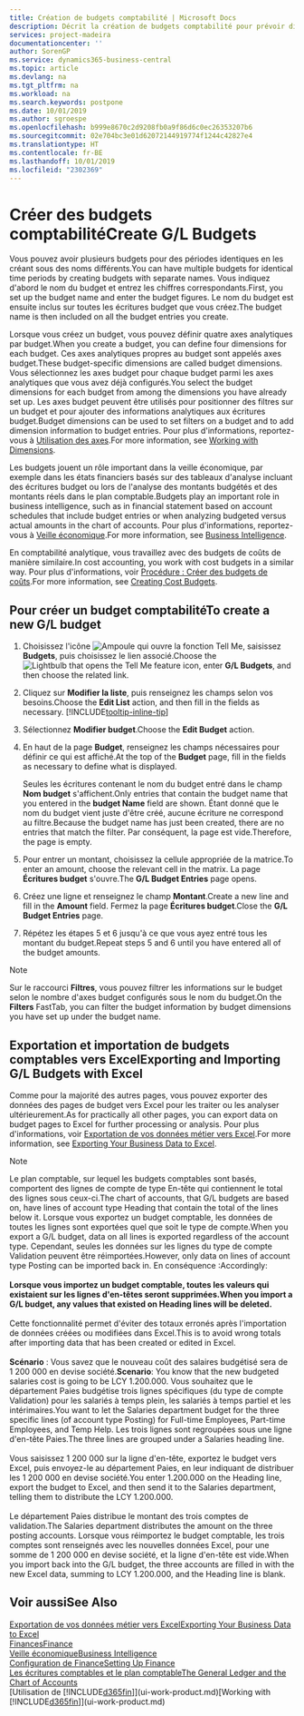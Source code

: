 ```yaml
---
title: Création de budgets comptabilité | Microsoft Docs
description: Décrit la création de budgets comptabilité pour prévoir différentes activités financières et affecter des axes analytiques à des fins de veille économique.
services: project-madeira
documentationcenter: ''
author: SorenGP
ms.service: dynamics365-business-central
ms.topic: article
ms.devlang: na
ms.tgt_pltfrm: na
ms.workload: na
ms.search.keywords: postpone
ms.date: 10/01/2019
ms.author: sgroespe
ms.openlocfilehash: b999e8670c2d9208fb0a9f86d6c0ec26353207b6
ms.sourcegitcommit: 02e704bc3e01d62072144919774f1244c42827e4
ms.translationtype: HT
ms.contentlocale: fr-BE
ms.lasthandoff: 10/01/2019
ms.locfileid: "2302369"
---
```

# <a name="create-gl-budgets"></a><span data-ttu-id="4746d-103">Créer des budgets comptabilité</span><span class="sxs-lookup"><span data-stu-id="4746d-103">Create G/L Budgets</span></span>
<span data-ttu-id="4746d-104">Vous pouvez avoir plusieurs budgets pour des périodes identiques en les créant sous des noms différents.</span><span class="sxs-lookup"><span data-stu-id="4746d-104">You can have multiple budgets for identical time periods by creating budgets with separate names.</span></span> <span data-ttu-id="4746d-105">Vous indiquez d'abord le nom du budget et entrez les chiffres correspondants.</span><span class="sxs-lookup"><span data-stu-id="4746d-105">First, you set up the budget name and enter the budget figures.</span></span> <span data-ttu-id="4746d-106">Le nom du budget est ensuite inclus sur toutes les écritures budget que vous créez.</span><span class="sxs-lookup"><span data-stu-id="4746d-106">The budget name is then included on all the budget entries you create.</span></span>  

<span data-ttu-id="4746d-107">Lorsque vous créez un budget, vous pouvez définir quatre axes analytiques par budget.</span><span class="sxs-lookup"><span data-stu-id="4746d-107">When you create a budget, you can define four dimensions for each budget.</span></span> <span data-ttu-id="4746d-108">Ces axes analytiques propres au budget sont appelés axes budget.</span><span class="sxs-lookup"><span data-stu-id="4746d-108">These budget-specific dimensions are called budget dimensions.</span></span> <span data-ttu-id="4746d-109">Vous sélectionnez les axes budget pour chaque budget parmi les axes analytiques que vous avez déjà configurés.</span><span class="sxs-lookup"><span data-stu-id="4746d-109">You select the budget dimensions for each budget from among the dimensions you have already set up.</span></span> <span data-ttu-id="4746d-110">Les axes budget peuvent être utilisés pour positionner des filtres sur un budget et pour ajouter des informations analytiques aux écritures budget.</span><span class="sxs-lookup"><span data-stu-id="4746d-110">Budget dimensions can be used to set filters on a budget and to add dimension information to budget entries.</span></span> <span data-ttu-id="4746d-111">Pour plus d'informations, reportez-vous à [Utilisation des axes](finance-dimensions.md).</span><span class="sxs-lookup"><span data-stu-id="4746d-111">For more information, see [Working with Dimensions](finance-dimensions.md).</span></span>

<span data-ttu-id="4746d-112">Les budgets jouent un rôle important dans la veille économique, par exemple dans les états financiers basés sur des tableaux d'analyse incluant des écritures budget ou lors de l'analyse des montants budgétés et des montants réels dans le plan comptable.</span><span class="sxs-lookup"><span data-stu-id="4746d-112">Budgets play an important role in business intelligence, such as in financial statement based on account schedules that include budget entries or when analyzing budgeted versus actual amounts in the chart of accounts.</span></span> <span data-ttu-id="4746d-113">Pour plus d'informations, reportez-vous à [Veille économique](bi.md).</span><span class="sxs-lookup"><span data-stu-id="4746d-113">For more information, see [Business Intelligence](bi.md).</span></span>

<span data-ttu-id="4746d-114">En comptabilité analytique, vous travaillez avec des budgets de coûts de manière similaire.</span><span class="sxs-lookup"><span data-stu-id="4746d-114">In cost accounting, you work with cost budgets in a similar way.</span></span> <span data-ttu-id="4746d-115">Pour plus d'informations, voir [Procédure : Créer des budgets de coûts](finance-create-cost-budgets.md).</span><span class="sxs-lookup"><span data-stu-id="4746d-115">For more information, see [Creating Cost Budgets](finance-create-cost-budgets.md).</span></span>    

## <a name="to-create-a-new-gl-budget"></a><span data-ttu-id="4746d-116">Pour créer un budget comptabilité</span><span class="sxs-lookup"><span data-stu-id="4746d-116">To create a new G/L budget</span></span>  
1. <span data-ttu-id="4746d-117">Choisissez l'icône ![Ampoule qui ouvre la fonction Tell Me](media/ui-search/search_small.png "Dites-moi ce que vous voulez faire"), saisissez **Budgets**, puis choisissez le lien associé.</span><span class="sxs-lookup"><span data-stu-id="4746d-117">Choose the ![Lightbulb that opens the Tell Me feature](media/ui-search/search_small.png "Tell me what you want to do") icon, enter **G/L Budgets**, and then choose the related link.</span></span>  
2. <span data-ttu-id="4746d-118">Cliquez sur **Modifier la liste**, puis renseignez les champs selon vos besoins.</span><span class="sxs-lookup"><span data-stu-id="4746d-118">Choose the **Edit List** action, and then fill in the fields as necessary.</span></span> [!INCLUDE[tooltip-inline-tip](includes/tooltip-inline-tip_md.md)]  
3. <span data-ttu-id="4746d-119">Sélectionnez **Modifier budget**.</span><span class="sxs-lookup"><span data-stu-id="4746d-119">Choose the **Edit Budget** action.</span></span>
4. <span data-ttu-id="4746d-120">En haut de la page **Budget**, renseignez les champs nécessaires pour définir ce qui est affiché.</span><span class="sxs-lookup"><span data-stu-id="4746d-120">At the top of the **Budget** page, fill in the fields as necessary to define what is displayed.</span></span>  

    <span data-ttu-id="4746d-121">Seules les écritures contenant le nom du budget entré dans le champ **Nom budget** s'affichent.</span><span class="sxs-lookup"><span data-stu-id="4746d-121">Only entries that contain the budget name that you entered in the **budget Name** field are shown.</span></span> <span data-ttu-id="4746d-122">Étant donné que le nom du budget vient juste d'être créé, aucune écriture ne correspond au filtre.</span><span class="sxs-lookup"><span data-stu-id="4746d-122">Because the budget name has just been created, there are no entries that match the filter.</span></span> <span data-ttu-id="4746d-123">Par conséquent, la page est vide.</span><span class="sxs-lookup"><span data-stu-id="4746d-123">Therefore, the page is empty.</span></span>  
5. <span data-ttu-id="4746d-124">Pour entrer un montant, choisissez la cellule appropriée de la matrice.</span><span class="sxs-lookup"><span data-stu-id="4746d-124">To enter an amount, choose the relevant cell in the matrix.</span></span> <span data-ttu-id="4746d-125">La page **Écritures budget** s'ouvre.</span><span class="sxs-lookup"><span data-stu-id="4746d-125">The **G/L Budget Entries** page opens.</span></span>  
6. <span data-ttu-id="4746d-126">Créez une ligne et renseignez le champ **Montant**.</span><span class="sxs-lookup"><span data-stu-id="4746d-126">Create a new line and fill in the **Amount** field.</span></span> <span data-ttu-id="4746d-127">Fermez la page **Écritures budget**.</span><span class="sxs-lookup"><span data-stu-id="4746d-127">Close the **G/L Budget Entries** page.</span></span>  
7. <span data-ttu-id="4746d-128">Répétez les étapes 5 et 6 jusqu'à ce que vous ayez entré tous les montant du budget.</span><span class="sxs-lookup"><span data-stu-id="4746d-128">Repeat steps 5 and 6 until you have entered all of the budget amounts.</span></span>  

> [!NOTE]  
>  <span data-ttu-id="4746d-129">Sur le raccourci **Filtres**, vous pouvez filtrer les informations sur le budget selon le nombre d'axes budget configurés sous le nom du budget.</span><span class="sxs-lookup"><span data-stu-id="4746d-129">On the **Filters** FastTab, you can filter the budget information by budget dimensions you have set up under the budget name.</span></span>

## <a name="exporting-and-importing-gl-budgets-with-excel"></a><span data-ttu-id="4746d-130">Exportation et importation de budgets comptables vers Excel</span><span class="sxs-lookup"><span data-stu-id="4746d-130">Exporting and Importing G/L Budgets with Excel</span></span>
<span data-ttu-id="4746d-131">Comme pour la majorité des autres pages, vous pouvez exporter des données des pages de budget vers Excel pour les traiter ou les analyser ultérieurement.</span><span class="sxs-lookup"><span data-stu-id="4746d-131">As for practically all other pages, you can export data on budget pages to Excel for further processing or analysis.</span></span> <span data-ttu-id="4746d-132">Pour plus d'informations, voir [Exportation de vos données métier vers Excel](about-export-data.md).</span><span class="sxs-lookup"><span data-stu-id="4746d-132">For more information, see [Exporting Your Business Data to Excel](about-export-data.md).</span></span>

> [!NOTE]
> <span data-ttu-id="4746d-133">Le plan comptable, sur lequel les budgets comptables sont basés, comportent des lignes de compte de type En-tête qui contiennent le total des lignes sous ceux-ci.</span><span class="sxs-lookup"><span data-stu-id="4746d-133">The chart of accounts, that G/L budgets are based on, have lines of account type Heading that contain the total of the lines below it.</span></span> <span data-ttu-id="4746d-134">Lorsque vous exportez un budget comptable, les données de toutes les lignes sont exportées quel que soit le type de compte.</span><span class="sxs-lookup"><span data-stu-id="4746d-134">When you export a G/L budget, data on all lines is exported regardless of the account type.</span></span> <span data-ttu-id="4746d-135">Cependant, seules les données sur les lignes du type de compte Validation peuvent être réimportées.</span><span class="sxs-lookup"><span data-stu-id="4746d-135">However, only data on lines of account type Posting can be imported back in.</span></span> <span data-ttu-id="4746d-136">En conséquence :</span><span class="sxs-lookup"><span data-stu-id="4746d-136">Accordingly:</span></span> <br /><br /> <span data-ttu-id="4746d-137">**Lorsque vous importez un budget comptable, toutes les valeurs qui existaient sur les lignes d'en-têtes seront supprimées.**</span><span class="sxs-lookup"><span data-stu-id="4746d-137">**When you import a G/L budget, any values that existed on Heading lines will be deleted.**</span></span> <br /><br /> <span data-ttu-id="4746d-138">Cette fonctionnalité permet d'éviter des totaux erronés après l'importation de données créées ou modifiées dans Excel.</span><span class="sxs-lookup"><span data-stu-id="4746d-138">This is to avoid wrong totals after importing data that has been created or edited in Excel.</span></span><br /><br /> <span data-ttu-id="4746d-139">**Scénario** : Vous savez que le nouveau coût des salaires budgétisé sera de 1 200 000 en devise société.</span><span class="sxs-lookup"><span data-stu-id="4746d-139">**Scenario**: You know that the new budgeted salaries cost is going to be LCY 1.200.000.</span></span> <span data-ttu-id="4746d-140">Vous souhaitez que le département Paies budgétise trois lignes spécifiques (du type de compte Validation) pour les salariés à temps plein, les salariés à temps partiel et les intérimaires.</span><span class="sxs-lookup"><span data-stu-id="4746d-140">You want to let the Salaries department budget for the three specific lines (of account type Posting) for Full-time Employees, Part-time Employees, and Temp Help.</span></span> <span data-ttu-id="4746d-141">Les trois lignes sont regroupées sous une ligne d'en-tête Paies.</span><span class="sxs-lookup"><span data-stu-id="4746d-141">The three lines are grouped under a Salaries heading line.</span></span><br /><br /><span data-ttu-id="4746d-142">Vous saisissez 1 200 000 sur la ligne d'en-tête, exportez le budget vers Excel, puis envoyez-le au département Paies, en leur indiquant de distribuer les 1 200 000 en devise société.</span><span class="sxs-lookup"><span data-stu-id="4746d-142">You enter 1.200.000 on the Heading line, export the budget to Excel, and then send it to the Salaries department, telling them to distribute the LCY 1.200.000.</span></span><br /><br /> <span data-ttu-id="4746d-143">Le département Paies distribue le montant des trois comptes de validation.</span><span class="sxs-lookup"><span data-stu-id="4746d-143">The Salaries department distributes the amount on the three posting accounts.</span></span> <span data-ttu-id="4746d-144">Lorsque vous réimportez le budget comptable, les trois comptes sont renseignés avec les nouvelles données Excel, pour une somme de 1 200 000 en devise société, et la ligne d'en-tête est vide.</span><span class="sxs-lookup"><span data-stu-id="4746d-144">When you import back into the G/L budget, the three accounts are filled in with the new Excel data, summing to LCY 1.200.000, and the Heading line is blank.</span></span>

## <a name="see-also"></a><span data-ttu-id="4746d-145">Voir aussi</span><span class="sxs-lookup"><span data-stu-id="4746d-145">See Also</span></span>
[<span data-ttu-id="4746d-146">Exportation de vos données métier vers Excel</span><span class="sxs-lookup"><span data-stu-id="4746d-146">Exporting Your Business Data to Excel</span></span>](about-export-data.md)  
[<span data-ttu-id="4746d-147">Finances</span><span class="sxs-lookup"><span data-stu-id="4746d-147">Finance</span></span>](finance.md)  
[<span data-ttu-id="4746d-148">Veille économique</span><span class="sxs-lookup"><span data-stu-id="4746d-148">Business Intelligence</span></span>](bi.md)  
[<span data-ttu-id="4746d-149">Configuration de Finance</span><span class="sxs-lookup"><span data-stu-id="4746d-149">Setting Up Finance</span></span>](finance-setup-finance.md)  
[<span data-ttu-id="4746d-150">Les écritures comptables et le plan comptable</span><span class="sxs-lookup"><span data-stu-id="4746d-150">The General Ledger and the Chart of Accounts</span></span>](finance-general-ledger.md)  
<span data-ttu-id="4746d-151">[Utilisation de [!INCLUDE[d365fin](includes/d365fin_md.md)]](ui-work-product.md)</span><span class="sxs-lookup"><span data-stu-id="4746d-151">[Working with [!INCLUDE[d365fin](includes/d365fin_md.md)]](ui-work-product.md)</span></span>  
